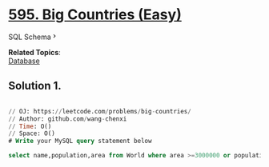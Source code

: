 # [595. Big Countries (Easy)](https://leetcode.com/problems/big-countries/)

<a class="sql-schema-link__3cEg">SQL Schema<svg viewBox="0 0 24 24" width="1em" height="1em" class="icon__1Md2"><path fill-rule="evenodd" d="M10 6L8.59 7.41 13.17 12l-4.58 4.59L10 18l6-6z"></path></svg></a>

**Related Topics**:  
[Database](https://leetcode.com/tag/database/)

## Solution 1.

```SQL

// OJ: https://leetcode.com/problems/big-countries/
// Author: github.com/wang-chenxi
// Time: O()
// Space: O()
# Write your MySQL query statement below

select name,population,area from World where area >=3000000 or population >= 25000000;

```
